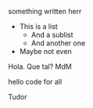something written herr

* This is a list
  * And a sublist
  * And another one
* Maybe not even


Hola. Que tal? MdM

hello code for all

Tudor
